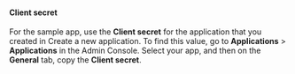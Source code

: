 #### Client secret

For the sample app, use the **Client secret** for the application that you created in Create a new application. To find this value, go to **Applications** > **Applications** in the Admin Console. Select your app, and then on the **General** tab, copy the **Client secret**.
